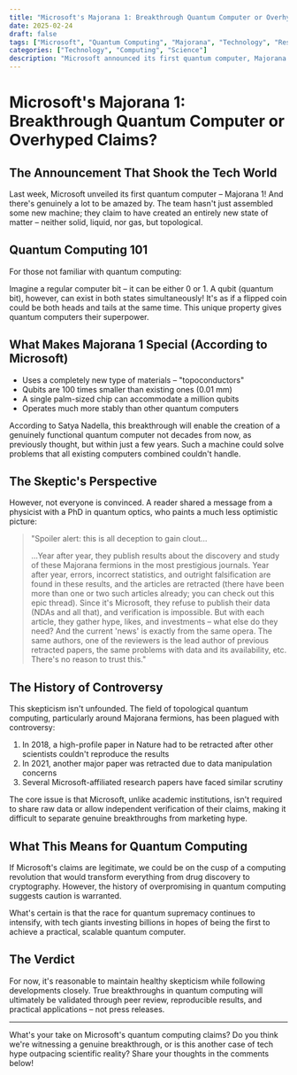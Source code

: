 ```yaml
---
title: "Microsoft's Majorana 1: Breakthrough Quantum Computer or Overhyped Claims?"
date: 2025-02-24
draft: false
tags: ["Microsoft", "Quantum Computing", "Majorana", "Technology", "Research"]
categories: ["Technology", "Computing", "Science"]
description: "Microsoft announced its first quantum computer, Majorana 1, claiming to have created a new state of matter. But are these revolutionary claims legitimate or just another overhyped announcement?"
---
```


# Microsoft's Majorana 1: Breakthrough Quantum Computer or Overhyped Claims?

## The Announcement That Shook the Tech World

Last week, Microsoft unveiled its first quantum computer – Majorana 1! And there's genuinely a lot to be amazed by. The team hasn't just assembled some new machine; they claim to have created an entirely new state of matter – neither solid, liquid, nor gas, but topological.

## Quantum Computing 101

For those not familiar with quantum computing:

Imagine a regular computer bit – it can be either 0 or 1. A qubit (quantum bit), however, can exist in both states simultaneously! It's as if a flipped coin could be both heads and tails at the same time. This unique property gives quantum computers their superpower.

## What Makes Majorana 1 Special (According to Microsoft)

- Uses a completely new type of materials – "topoconductors"
- Qubits are 100 times smaller than existing ones (0.01 mm)
- A single palm-sized chip can accommodate a million qubits
- Operates much more stably than other quantum computers

According to Satya Nadella, this breakthrough will enable the creation of a genuinely functional quantum computer not decades from now, as previously thought, but within just a few years. Such a machine could solve problems that all existing computers combined couldn't handle.

## The Skeptic's Perspective

However, not everyone is convinced. A reader shared a message from a physicist with a PhD in quantum optics, who paints a much less optimistic picture:

> "Spoiler alert: this is all deception to gain clout...
> 
> ...Year after year, they publish results about the discovery and study of these Majorana fermions in the most prestigious journals. Year after year, errors, incorrect statistics, and outright falsification are found in these results, and the articles are retracted (there have been more than one or two such articles already; you can check out this epic thread). Since it's Microsoft, they refuse to publish their data (NDAs and all that), and verification is impossible. But with each article, they gather hype, likes, and investments – what else do they need? And the current 'news' is exactly from the same opera. The same authors, one of the reviewers is the lead author of previous retracted papers, the same problems with data and its availability, etc. There's no reason to trust this."

## The History of Controversy

This skepticism isn't unfounded. The field of topological quantum computing, particularly around Majorana fermions, has been plagued with controversy:

1. In 2018, a high-profile paper in Nature had to be retracted after other scientists couldn't reproduce the results
2. In 2021, another major paper was retracted due to data manipulation concerns
3. Several Microsoft-affiliated research papers have faced similar scrutiny

The core issue is that Microsoft, unlike academic institutions, isn't required to share raw data or allow independent verification of their claims, making it difficult to separate genuine breakthroughs from marketing hype.

## What This Means for Quantum Computing

If Microsoft's claims are legitimate, we could be on the cusp of a computing revolution that would transform everything from drug discovery to cryptography. However, the history of overpromising in quantum computing suggests caution is warranted.

What's certain is that the race for quantum supremacy continues to intensify, with tech giants investing billions in hopes of being the first to achieve a practical, scalable quantum computer.

## The Verdict

For now, it's reasonable to maintain healthy skepticism while following developments closely. True breakthroughs in quantum computing will ultimately be validated through peer review, reproducible results, and practical applications – not press releases.

---

What's your take on Microsoft's quantum computing claims? Do you think we're witnessing a genuine breakthrough, or is this another case of tech hype outpacing scientific reality? Share your thoughts in the comments below!
